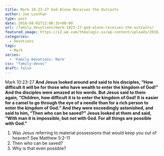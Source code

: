 ```yaml
---
title: Mark 10:23-27 God Alone Receives the Outcasts
author: Joe Louthan
type: post
date: 2018-08-01T12:00:35+00:00
url: /family_devotions/mark-1023-27-god-alone-receives-the-outcasts/
featured_image: https://i2.wp.com/theologic.us/wp-content/uploads/2018/07/480935671_wide-d0b01276883f4f94724d288508690ef632158972-s800-c85.jpg?resize=800%2C449
categories:
  - Devotions
tags:
  - Mark
series:
  - 'Family Devotions: Mark'
css: "family-devos"
draft: false
---
```

<div>
  Mark 10:23-27 <strong>And Jesus looked around and said to his disciples, “How difficult it will be for those who have wealth to enter the kingdom of God!” And the disciples were amazed at his words. But Jesus said to them again, “Children, how difficult it is to enter the kingdom of God! It is easier for a camel to go through the eye of a needle than for a rich person to enter the kingdom of God.” And they were exceedingly astonished, and said to him, “Then who can be saved?” Jesus looked at them and said, “With man it is impossible, but not with God. For all things are possible with God.”</strong>
</div>

<div>
</div>

  1. Was Jesus referring to material possessions that would keep you out of heaven? See Matthew 5:2-11
  2. Then who can be saved?
  3. Why is that even possible?